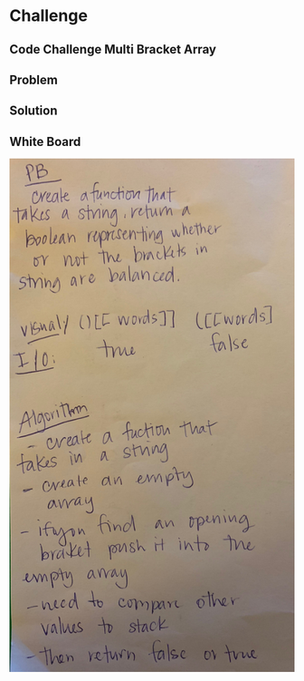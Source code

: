 # Challenge

## Code Challenge Multi Bracket Array

## Problem

## Solution

## White Board

![whiteboardimage](./assets/multiBracket.jpeg)
